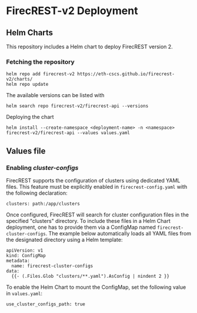 # FirecREST-v2 Deployment


## Helm Charts
This repository includes a Helm chart to deploy FirecREST version 2.

### Fetching the repository

```
helm repo add firecrest-v2 https://eth-cscs.github.io/firecrest-v2/charts/
helm repo update
```

The available versions can be listed with
```
helm search repo firecrest-v2/firecrest-api --versions
```

Deploying the chart
```
helm install --create-namespace <deployment-name> -n <namespace> firecrest-v2/firecrest-api --values values.yaml
```

## Values file

### Enabling <i>cluster-configs</i>

FirecREST supports the configuration of clusters using dedicated YAML files. This feature must be explicitly enabled in `firecrest-config.yaml` with the following declaration:
```
clusters: path:/app/clusters
```
Once configured, FirecREST will search for cluster configuration files in the specified "clusters" directory. To include these files in a Helm Chart deployment, one has to provide them via a ConfigMap named `firecrest-cluster-configs`.
The example below automatically loads all YAML files from the designated directory using a Helm template:
```
apiVersion: v1
kind: ConfigMap
metadata:
  name: firecrest-cluster-configs
data:
  {{- (.Files.Glob "clusters/**.yaml").AsConfig | nindent 2 }}
```
To enable the Helm Chart to mount the ConfigMap, set the following value in `values.yaml`:
```
use_cluster_configs_path: true
```